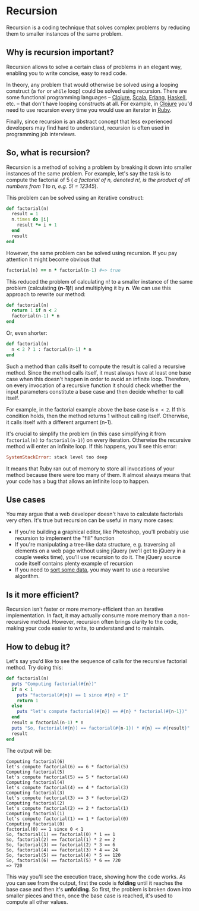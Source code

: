 # Recursion

Recursion is a coding technique that solves complex problems by reducing them to smaller instances of the same problem.

## Why is recursion important?

Recursion allows to solve a certain class of problems in an elegant way, enabling you to write concise, easy to read code.

In theory, any problem that would otherwise be solved using a looping construct (a `for` or `while` loop) could be solved using recursion. There are some functional programming languages – [Clojure](http://clojure.org), [Scala](http://www.scala-lang.org), [Erlang](http://www.erlang.org), [Haskell](http://www.haskell.org/haskellwiki/Haskell), etc. – that don't have looping constructs at all. For example, in [Clojure](http://clojure.org) you'd need to use recursion every time you would use an iterator in [Ruby](https://www.ruby-lang.org).

Finally, since recursion is an abstract concept that less experienced developers may find hard to understand, recursion is often used in programming job interviews.

## So, what is recursion?

Recursion is a method of solving a problem by breaking it down into smaller instances of the same problem. For example, let's say the task is to compute the factorial of 5 ( _a factorial of n, denoted n!, is the product of all numbers from 1 to n, e.g. 5! = 1*2*3*4*5_).

This problem can be solved using an iterative construct:

````ruby
def factorial(n)
  result = 1
  n.times do |i|
    result *= i + 1
  end
  result
end
````

However, the same problem  can be solved using recursion. If you pay attention it might become obvious that

````ruby
factorial(n) == n * factorial(n-1) #=> true
````

This reduced the problem of calculating n! to a smaller instance of the same problem (calculating **(n-1)!**) and multiplying it by **n**. We can use this approach to rewrite our method:

````ruby
def factorial(n)
  return 1 if n < 2
  factorial(n-1) * n
end
````

Or, even shorter:

````ruby
def factorial(n)
  n < 2 ? 1 : factorial(n-1) * n
end
````

Such a method than calls itself to compute the result is called a recursive method. Since the method calls itself, it must always have at least one base case when this doesn't happen in order to avoid an infinite loop. Therefore, on every invocation of a recursive function it should check whether the input parameters constitute a base case and then decide whether to call itself.

For example, in the factorial example above the base case is `n < 2`. If this condition holds, then the method returns 1 without calling itself. Otherwise, it calls itself with a different argument (n-1).

It's crucial to simplify the problem (in this case simplifying it from `factorial(n)` to `factorial(n-1)`) on every iteration. Otherwise the recursive method will enter an infinite loop. If this happens, you'll see this error:

````ruby
SystemStackError: stack level too deep
````

It means that Ruby ran out of memory to store all invocations of your method because there were too many of them. It almost always means that your code has a bug that allows an infinite loop to happen.

## Use cases

You may argue that a web developer doesn't have to calculate factorials very often. It's true but recursion can be useful in many more cases:

- If you're building a graphical editor, like Photoshop, you'll probably use recursion to implement the "fill" function
- If you're manipulating a tree-like data structure, e.g. traversing all elements on a web page without using jQuery (we'll get to jQuery in a couple weeks time), you'll use recursion to do it. The jQuery source code itself contains plenty example of recursion
- If you need to [sort some data](http://www.sparknotes.com/cs/recursion/examples/section3.rhtml), you may want to use a recursive algorithm.

## Is it more efficient?

Recursion isn't faster or more memory-efficient than an iterative implementation. In fact, it may actually consume more memory than a non-recursive method. However, recursion often brings clarity to the code, making your code easier to write, to understand and to maintain.

## How to debug it?

Let's say you'd like to see the sequence of calls for the recursive factorial method. Try doing this:

````ruby
def factorial(n)
  puts "Computing factorial(#{n})"
  if n < 1
    puts "factorial(#{n}) == 1 since #{n} < 1"
    return 1
  else
    puts "let's compute factorial(#{n}) == #{n} * factorial(#{n-1})"
  end
  result = factorial(n-1) * n
  puts "So, factorial(#{n}) == factorial(#{n-1}) * #{n} == #{result}"
  result
end
````

The output will be:

````
Computing factorial(6)
let's compute factorial(6) == 6 * factorial(5)
Computing factorial(5)
let's compute factorial(5) == 5 * factorial(4)
Computing factorial(4)
let's compute factorial(4) == 4 * factorial(3)
Computing factorial(3)
let's compute factorial(3) == 3 * factorial(2)
Computing factorial(2)
let's compute factorial(2) == 2 * factorial(1)
Computing factorial(1)
let's compute factorial(1) == 1 * factorial(0)
Computing factorial(0)
factorial(0) == 1 since 0 < 1
So, factorial(1) == factorial(0) * 1 == 1
So, factorial(2) == factorial(1) * 2 == 2
So, factorial(3) == factorial(2) * 3 == 6
So, factorial(4) == factorial(3) * 4 == 24
So, factorial(5) == factorial(4) * 5 == 120
So, factorial(6) == factorial(5) * 6 == 720
=> 720
````

This way you'll see the execution trace, showing how the code works. As you can see from the output, first the code is **folding** until it reaches the base case and then it's **unfolding**. So first, the problem is broken down into smaller pieces and then, once the base case is reached, it's used to compute all other values.